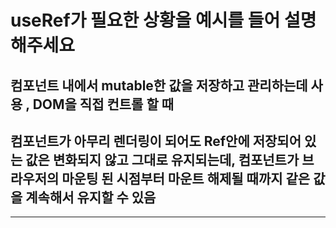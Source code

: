 
# useRef가 필요한 상황을 예시를 들어 설명해주세요

## 컴포넌트 내에서 mutable한 값을 저장하고 관리하는데 사용 , DOM을 직접 컨트롤 할 때 

## 컴포넌트가 아무리 렌더링이 되어도 Ref안에 저장되어 있는 값은 변화되지 않고 그대로 유지되는데, 컴포넌트가 브라우저의 마운팅 된 시점부터 마운트 해제될 때까지 같은 값을 계속해서 유지할 수 있음

---
